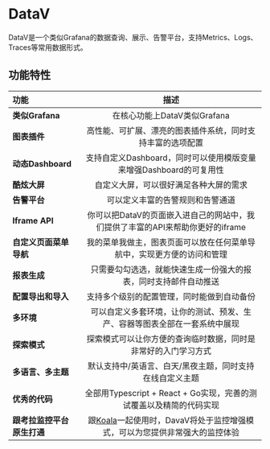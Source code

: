 # DataV

DataV是一个类似Grafana的数据查询、展示、告警平台，支持Metrics、Logs、Traces等常用数据形式。

## 功能特性

| 功能  |  描述  |
|:------|:------------:|
| **类似Grafana** | 在核心功能上DataV类似Grafana | 
| **图表插件** | 高性能、可扩展、漂亮的图表插件系统，同时支持丰富的选项配置 | 
| **动态Dashboard** | 支持自定义Dashboard，同时可以使用模版变量来增强Dashboard的可复用性|
| **酷炫大屏** |  自定义大屏，可以很好满足各种大屏的需求 | 
| **告警平台** | 可以定义丰富的告警规则和告警通道 | 
| **Iframe API** | 你可以把DataV的页面嵌入进自己的网站中，我们提供了丰富的API来帮助你更好的iframe |
| **自定义页面菜单导航** | 我的菜单我做主，图表页面可以放在任何菜单导航中，实现更方便的访问和管理 | 
| **报表生成** | 只需要勾勾选选，就能快速生成一份强大的报表，同时支持邮件自动推送 | 
| **配置导出和导入** | 支持多个级别的配置管理，同时能做到自动备份 | 
| **多环境** | 可以自定义多套环境，让你的测试、预发、生产、容器等图表全部在一套系统中展现 | 
| **探索模式** | 探索模式可以让你方便的查询临时数据，同时是非常好的入门学习方式 |
|**多语言、多主题**|默认支持中/英语言、白天/黑夜主题，同时支持在线自定义主题|
| **优秀的代码**|全部用Typescript + React + Go实现，完善的测试覆盖以及精简的代码实现|
|**跟考拉监控平台原生打通**|跟[Koala](https://github.com/apm-ai/koala)一起使用时，DavaV将处于监控增强模式，可以为您提供非常强大的监控体验|

